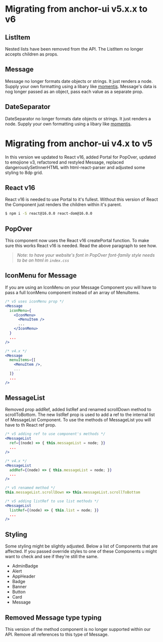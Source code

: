 # Migrating from anchor-ui v5.x.x to v6

## ListItem

Nested lists have been removed from the API. The ListItem no longer accepts children as props.

## Message

Message no longer formats date objects or strings. It just renders a node. Supply your own formatting using a libary like [momentjs](https://momentjs.com/). Message's data is nog longer passed as an object, pass each value as a separate prop.

## DateSeparator

DateSeparator no longer formats date objects or strings. It just renders a node. Supply your own formatting using a libary like [momentjs](https://momentjs.com/).

# Migrating from anchor-ui v4.x to v5
In this version we updated to React v16, added Portal for PopOver, updated to emojione v3, refactored and restyled Message, replaced dangerouslySetInnerHTML with html-react-parser and adjusted some styling to 8dp grid.

## React v16
React v16 is needed to use Portal to it's fullest. Without this version of React the Component just renders the children within it's parent.
```bash
$ npm i -S react@16.0.0 react-dom@16.0.0
```

## PopOver
This component now uses the React v16 createPortal function. To make sure this works React v16 is needed. Read the above paragraph to see how.

> *Note: to have your website's font in PopOver font-family style needs to be on html in `index.css`*

## IconMenu for Message
If you are using an IconMenu on your Message Component you will have to pass a full IconMenu component instead of an array of MenuItems.
```jsx
/* v5 uses iconMenu prop */
<Message
  iconMenu={
    <IconMenu>
      <MenuItem />
      ...
    </IconMenu>
  }
  ...
/>

/* v4.x */
<Message
  menuItems={[
    <MenuItem />,
    ...
  ]}
  ...
/>
```

## MessageList
Removed prop addRef, added listRef and renamed scrollDown method to scrollToBottom. The new listRef prop is used to add a ref to the internal list of MessageList Component. To use the methods of MessageList you will have to th React ref prop.
```jsx
/* v5 adding ref to use component's methods */
<MessageList
  ref={(node) => { this.messageList = node; }}
  ...
/>

/* v4.x */
<MessageList
  addRef={(node) => { this.messageList = node; }}
  ...
/>
```

```jsx
/* v5 renamed method */
this.messageList.scrollDown => this.messageList.scrollToBottom
```

```jsx
/* v5 adding listRef to use list methods */
<MessageList
  listRef={(node) => { this.list = node; }}
  ...
/>
```

## Styling
Some styling might be slightly adjusted. Below a list of Components that are affected. If you passed override styles to one of these Components u might want to check and see if they're still the same.

- AdminBadge
- Alert
- AppHeader
- Badge
- Banner
- Button
- Card
- Message

## Removed Message type typing
This version of the method component is no longer supported within our API. Remove all references to this type of Message.
